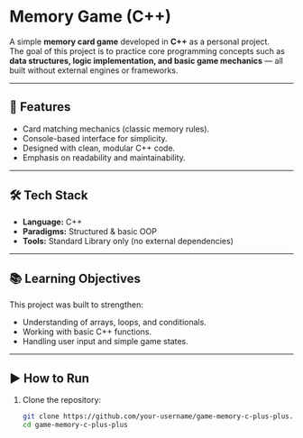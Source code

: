 # Memory Game (C++)

A simple **memory card game** developed in **C++** as a personal project.  
The goal of this project is to practice core programming concepts such as **data structures, logic implementation, and basic game mechanics** — all built without external engines or frameworks.

---

## 🚀 Features
- Card matching mechanics (classic memory rules).
- Console-based interface for simplicity.
- Designed with clean, modular C++ code.
- Emphasis on readability and maintainability.

---

## 🛠️ Tech Stack
- **Language:** C++
- **Paradigms:** Structured & basic OOP
- **Tools:** Standard Library only (no external dependencies)

---

## 📚 Learning Objectives
This project was built to strengthen:
- Understanding of arrays, loops, and conditionals.
- Working with basic C++ functions.
- Handling user input and simple game states.

---

## ▶️ How to Run
1. Clone the repository:
   ```bash
   git clone https://github.com/your-username/game-memory-c-plus-plus.git
   cd game-memory-c-plus-plus
